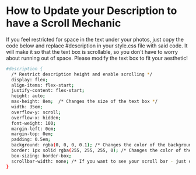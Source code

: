 # How to Update your Description to have a Scroll Mechanic

If you feel restricted for space in the text under your photos, just copy the code below and replace #description in your style.css file with said code. It will make it so that the text box is scrollable, so you don't have to worry about running out of space. Please modify the text box to fit your aesthetic! 
```bash
#description {
  /* Restrict description height and enable scrolling */
  display: flex;
  align-items: flex-start;
  justify-content: flex-start;
  height: auto;
  max-height: 8em;  /* Changes the size of the text box */
  width: 35em;
  overflow-y: scroll;
  overflow-x: hidden;
  font-weight: 100;
  margin-left: 0em;
  margin-top: 0em;
  padding: 0.5em;
  background: rgba(0, 0, 0, 0.1); /* Changes the color of the background of the text box */
  border: 1px solid rgba(255, 255, 255, 0); /* Changes the color of the border of the text box */
  box-sizing: border-box;
  scrollbar-width: none; /* If you want to see your scroll bar - just delete this part*/
}
```
